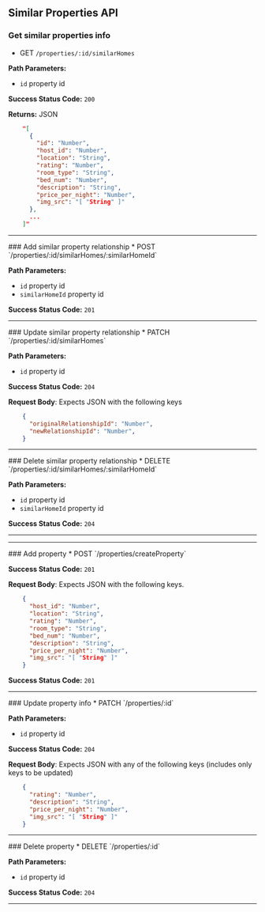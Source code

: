 ## Similar Properties API

### Get similar properties info
  * GET `/properties/:id/similarHomes`

**Path Parameters:**
  * `id` property id

**Success Status Code:** `200`

**Returns:** JSON

```json
    "[
      {
        "id": "Number",
        "host_id": "Number",
        "location": "String",
        "rating": "Number",
        "room_type": "String",
        "bed_num": "Number",
        "description": "String",
        "price_per_night": "Number",
        "img_src": "[ "String" ]"
      },
      ...
    ]"
```
<hr />
### Add similar property relationship
  * POST `/properties/:id/similarHomes/:similarHomeId`

**Path Parameters:**
  * `id` property id
  * `similarHomeId` property id

**Success Status Code:** `201`
<hr />
### Update similar property relationship
  * PATCH `/properties/:id/similarHomes`

**Path Parameters:**
  * `id` property id

**Success Status Code:** `204`

**Request Body**: Expects JSON with the following keys

```json
    {
      "originalRelationshipId": "Number",
      "newRelationshipId": "Number",
    }
```
<hr/>
### Delete similar property relationship
  * DELETE `/properties/:id/similarHomes/:similarHomeId`

**Path Parameters:**
  * `id` property id
  * `similarHomeId` property id

**Success Status Code:** `204`
<hr/>
<hr/>
### Add property
  * POST `/properties/createProperty`

**Success Status Code:** `201`

**Request Body**: Expects JSON with the following keys.

```json
    {
      "host_id": "Number",
      "location": "String",
      "rating": "Number",
      "room_type": "String",
      "bed_num": "Number",
      "description": "String",
      "price_per_night": "Number",
      "img_src": "[ "String" ]"
    }
```
**Success Status Code:** `201`
<hr />
### Update property info
  * PATCH `/properties/:id`

**Path Parameters:**
  * `id` property id

**Success Status Code:** `204`

**Request Body**: Expects JSON with any of the following keys (includes only keys to be updated)

```json
    {
      "rating": "Number",
      "description": "String",
      "price_per_night": "Number",
      "img_src": "[ "String" ]"
    }
```
<hr />
### Delete property
  * DELETE `/properties/:id`

**Path Parameters:**
  * `id` property id

**Success Status Code:** `204`
<hr />

